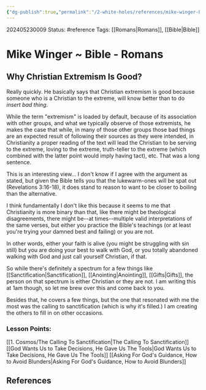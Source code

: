 ```yaml
---
{"dg-publish":true,"permalink":"/2-white-holes/references/mike-winger-bible-romans/","created":"2024-08-31T23:47:16.579-04:00","updated":"2024-05-23T01:28:11.709-04:00"}
---
```


202405230009
Status: #reference
Tags: [[Romans\|Romans]], [[Bible\|Bible]]
# Mike Winger ~ Bible - Romans

## Why Christian Extremism Is Good?
Really quickly. He basically says that Christian extremism is good because someone who is a Christian to the extreme, will know better than to do *insert bad thing*.

While the term "extremism" is loaded by default, because of its association with other groups, and what we typically observe of those extremists, he makes the case that while, in many of those other groups those bad things are an expected result of following their sources as they were intended, in Christianity a proper reading of the text will lead the Christian to be serving to the extreme, loving to the extreme, truth-teller to the extreme (which combined with the latter point would imply having tact), etc. That was a long sentence.

This is an interesting view... I don't know if I agree with the argument as stated, but given the Bible tells you that the lukewarm-ones will be spat out (Revelations 3:16-18), it does stand to reason to want to be closer to boiling than the alternative. 

I think fundamentally I don't like this because it seems to me that Christianity is more binary than that, like there might be theological disagreements, there might be--at times--multiple valid interpretations of the same verses, but either you practice the Bible's teachings (or at least you're trying your damned best and failing) or you are not.

In other words, either your faith is alive (you might be struggling with sin still) but you are doing your best to walk with God, or you totally abandoned walking with God and just call yourself Christian, if that.

So while there's definitely a spectrum for a few things like [[Sanctification\|Sanctification]], [[Anointing\|Anointing]], [[Gifts\|Gifts]], the person on that spectrum is either Christian or they are not. I am writing this at 1am though, so let me brew over this and come back to you.

Besides that, he covers a few things, but the one that resonated with me the most was the calling to sanctification (which is why it's filled.) I am creating the others to fill in on other occasions.
### Lesson Points:
[[1. Cosmos/The Calling To Sanctification\|The Calling To Sanctification]]
[[God Wants Us to Take Decisions, He Gave Us The Tools\|God Wants Us to Take Decisions, He Gave Us The Tools]]
[[Asking For God's Guidance, How to Avoid Blunders\|Asking For God's Guidance, How to Avoid Blunders]]


## References


